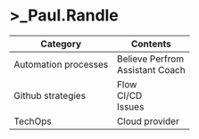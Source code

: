 
# >_Paul.Randle
|Category | Contents |
| ---- | ---- |
| Automation processes | Believe Perfrom<br />Assistant Coach |
| Github strategies | Flow<br />CI/CD<br />Issues |
| TechOps | Cloud provider<br /> |




